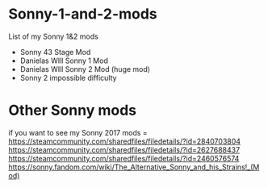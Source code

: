 # Sonny-1-and-2-mods
List of my Sonny 1&amp;2 mods

- Sonny 43 Stage Mod
- Danielas WIll Sonny 1 Mod 
- Danielas WIll Sonny 2 Mod (huge mod)
- Sonny 2 impossible difficulty

# Other Sonny mods
if you want to see my Sonny 2017 mods =
https://steamcommunity.com/sharedfiles/filedetails/?id=2840703804
https://steamcommunity.com/sharedfiles/filedetails/?id=2627688437
https://steamcommunity.com/sharedfiles/filedetails/?id=2460576574
https://sonny.fandom.com/wiki/The_Alternative_Sonny_and_his_Strains!_(Mod)
